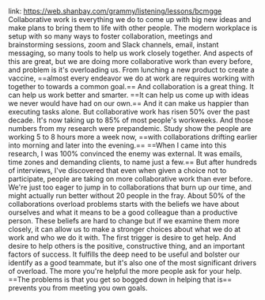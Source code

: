 # 
link: https://web.shanbay.com/grammy/listening/lessons/bcmgge
 Collaborative work is everything we do to come up with big new ideas and make plans to bring them to life with other people. The modern workplace is setup with so many ways to foster collaboration, meetings and brainstorming sessions, zoom and Slack channels, email, instant messaging, so many tools to help us work closely together. And aspects of this are great, but we are doing more collaborative work than every before,  and problem is it's overloading us. 
 From lunching a new product to create a vaccine, ==almost every endeavor we do at work are requires working with together to towards a common goal.== And collaboration is a great thing. It can help us work better and smarter. ==It can help us come up with ideas we never would have had on our own.== And it can make us happier than executing tasks alone. But collaborative work has risen 50% over the past decade. It's now taking up to 85% of most people's workweeks. And those numbers from my research were prepandemic.  Study show the people are working 5 to 8 hours more a week now, ==with collaborations drifting earlier into morning and later into the evening.== ==When I came into this research, I was 100% convinced the enemy was external. It was emails, time zones and demanding clients, to name just a few.== But after hundreds of interviews, I've discovered that even when given a choice not to participate, people are taking on more collaborative work than ever before. We're just too eager to jump in to collaborations that burn up our time, and might actually run better without 20 people in the fray. About 50% of the collaborations overload problems starts with the beliefs we have about ourselves and what it means to be a good colleague than a productive person. These beliefs are hard to change but if we examine them more closely, it can allow us to make a stronger choices about what we do at work and who we do it with.
 The first trigger is desire to get help. And desire to help others is the positive, constructive thing, and an important factors of success. It fulfills the deep need to be useful and bolster our identify as a good teammate, but it's also one of the most significant drivers of  overload. The more you're helpful the more people ask for your help. ==The problems is that you get so bogged down in helping that is== prevents you from meeting you own goals.
